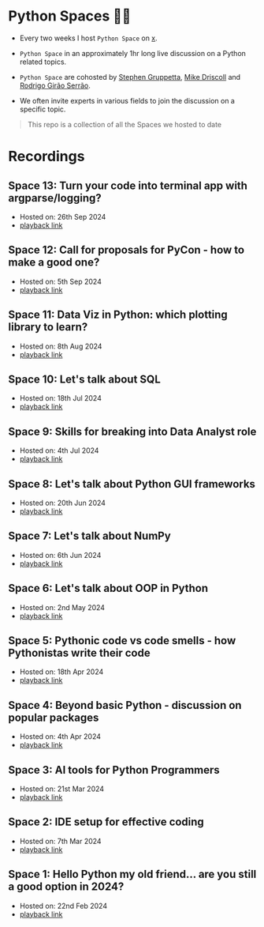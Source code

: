 # Python Spaces 🐍🚀

* Every two weeks I host `Python Space` on [x](https://x.com/home).

* `Python Space` in an approximately 1hr long live discussion on a Python related topics.

* `Python Space` are cohosted by [Stephen Gruppetta](https://x.com/s_gruppetta_ct), [Mike Driscoll](https://x.com/driscollis) and [Rodrigo Girão Serrão](@mathsppblog).

* We often invite experts in various fields to join the discussion on a specific topic.

> This repo is a collection of all the Spaces we hosted to date

# Recordings

## Space 13:  Turn your code into terminal app with argparse/logging?

* Hosted on: 26th Sep 2024
* [playback link](https://x.com/i/spaces/1djGXrXgngkxZ)

## Space 12: Call for proposals for PyCon - how to make a good one?

* Hosted on: 5th Sep 2024
* [playback link](https://x.com/i/spaces/1LyxBgYNEPbKN)

## Space 11: Data Viz in Python: which plotting library to learn?

* Hosted on: 8th Aug 2024
* [playback link](https://x.com/i/spaces/1eaKbaMXgPjxX)

## Space 10: Let's talk about SQL

* Hosted on: 18th Jul 2024
* [playback link](https://x.com/i/spaces/1mnGeAyNRaQGX)

## Space 9: Skills for breaking into Data Analyst role

* Hosted on: 4th Jul 2024
* [playback link](https://x.com/i/spaces/1eaJbgWWpZoxX)

## Space 8: Let's talk about Python GUI frameworks

* Hosted on: 20th Jun 2024
* [playback link](https://x.com/i/spaces/1BRJjPPvDyNKw)

## Space 7: Let's talk about NumPy

* Hosted on: 6th Jun 2024
* [playback link](https://x.com/i/spaces/1BRKjPnammZJw)

## Space 6: Let's talk about OOP in Python

* Hosted on: 2nd May 2024
* [playback link](https://x.com/i/spaces/1zqKVqOjQlpxB)

## Space 5: Pythonic code vs code smells - how Pythonistas write their code

* Hosted on: 18th Apr 2024
* [playback link](https://x.com/i/spaces/1ZkKzjVrYVyKv)

## Space 4: Beyond basic Python - discussion on popular packages

* Hosted on: 4th Apr 2024
* [playback link](https://x.com/i/spaces/1YpKkwmnLQVKj)

## Space 3: AI tools for Python Programmers

* Hosted on: 21st Mar 2024
* [playback link](https://x.com/i/spaces/1ZkKzjqEYdeKv)

## Space 2: IDE setup for effective coding

* Hosted on: 7th Mar 2024
* [playback link](https://x.com/i/spaces/1OwxWYqbjrMGQ)

## Space 1: Hello Python my old friend... are you still a good option in 2024?

* Hosted on: 22nd Feb 2024
* [playback link](https://x.com/i/spaces/1rmxPMpkznZKN)